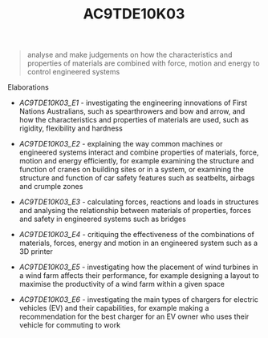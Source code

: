 ﻿---
tags: australian-curriculum
title: AC9TDE10K03
type: note
---
> analyse and make judgements on how the characteristics and properties of materials are combined with force, motion and energy to control engineered systems

Elaborations


- _AC9TDE10K03_E1_ - investigating the engineering innovations of First Nations Australians, such as spearthrowers and bow and arrow, and how the characteristics and properties of materials are used, such as rigidity, flexibility and hardness

- _AC9TDE10K03_E2_ - explaining the way common machines or engineered systems interact and combine properties of materials, force, motion and energy efficiently, for example examining the structure and function of cranes on building sites or in a system, or examining the structure and function of car safety features such as seatbelts, airbags and crumple zones

- _AC9TDE10K03_E3_ - calculating forces, reactions and loads in structures and analysing the relationship between materials of properties, forces and safety in engineered systems such as bridges

- _AC9TDE10K03_E4_ - critiquing the effectiveness of the combinations of materials, forces, energy and motion in an engineered system such as a 3D printer

- _AC9TDE10K03_E5_ - investigating how the placement of wind turbines in a wind farm affects their performance, for example designing a layout to maximise the productivity of a wind farm within a given space

- _AC9TDE10K03_E6_ - investigating the main types of chargers for electric vehicles (EV) and their capabilities, for example making a recommendation for the best charger for an EV owner who uses their vehicle for commuting to work